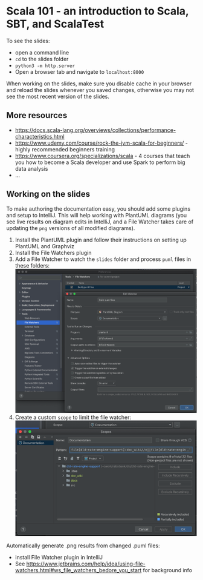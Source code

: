 # Scala 101 - an introduction to Scala, SBT, and ScalaTest

To see the slides:
* open a command line
* `cd` to the slides folder
* `python3 -m http.server`
* Open a browser tab and navigate to `localhost:8000`

When working on the slides, make sure you disable cache in your browser and reload the slides whenever you saved changes, otherwise
you may not see the most recent version of the slides.

## More resources
* https://docs.scala-lang.org/overviews/collections/performance-characteristics.html
* https://www.udemy.com/course/rock-the-jvm-scala-for-beginners/ - highly recommended beginners training
* https://www.coursera.org/specializations/scala - 4 courses that teach you how to become a Scala developer and use Spark to perform
  big data analysis
* ...

## Working on the slides
To make authoring the documentation easy, you should add some plugins and setup to IntelliJ. This will help working
with PlantUML diagrams (you see live results on diagram edits in IntelliJ, and a File Watcher takes care of updating
the `png` versions of all modified diagrams).

1. Install the PlantUML plugin and follow their instructions on setting up PlantUML and Graphviz
2. Install the File Watchers plugin
1. Add a File Watcher to watch the `slides` folder and process `puml` files in these folders:<br/>
   ![File Watcher](slides/images/addingFileWatcherForPlantuml.png)
1. Create a custom `scope` to limit the file watcher:<br/>
   ![Documentation Scope](slides/images/creatingScope.png)

Automatically generate .png results from changed .puml files:
* install File Watcher plugin in IntelliJ
* See https://www.jetbrains.com/help/idea/using-file-watchers.html#ws_file_watchers_bedore_you_start for background info
